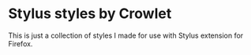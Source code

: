 # Stylus styles by Crowlet

This is just a collection of styles I made for use with Stylus extension for Firefox.